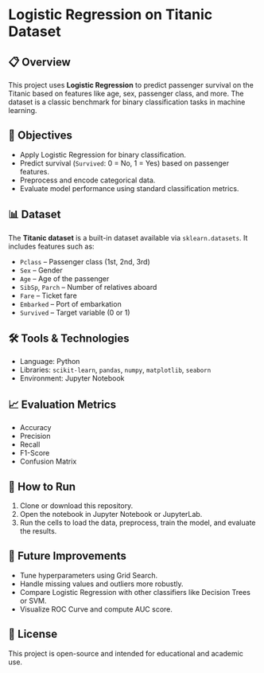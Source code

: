 # Logistic Regression on Titanic Dataset

## 📋 Overview

This project uses **Logistic Regression** to predict passenger survival on the Titanic based on features like age, sex, passenger class, and more. The dataset is a classic benchmark for binary classification tasks in machine learning.

## 🎯 Objectives

- Apply Logistic Regression for binary classification.
- Predict survival (`Survived`: 0 = No, 1 = Yes) based on passenger features.
- Preprocess and encode categorical data.
- Evaluate model performance using standard classification metrics.

## 📊 Dataset

The **Titanic dataset** is a built-in dataset available via `sklearn.datasets`. It includes features such as:

- `Pclass` – Passenger class (1st, 2nd, 3rd)
- `Sex` – Gender
- `Age` – Age of the passenger
- `SibSp`, `Parch` – Number of relatives aboard
- `Fare` – Ticket fare
- `Embarked` – Port of embarkation
- `Survived` – Target variable (0 or 1)

## 🛠️ Tools & Technologies

- Language: Python  
- Libraries: `scikit-learn`, `pandas`, `numpy`, `matplotlib`, `seaborn`  
- Environment: Jupyter Notebook

## 📈 Evaluation Metrics

- Accuracy
- Precision
- Recall
- F1-Score
- Confusion Matrix

## 🚀 How to Run

1. Clone or download this repository.
2. Open the notebook in Jupyter Notebook or JupyterLab.
3. Run the cells to load the data, preprocess, train the model, and evaluate the results.

## 📌 Future Improvements

- Tune hyperparameters using Grid Search.
- Handle missing values and outliers more robustly.
- Compare Logistic Regression with other classifiers like Decision Trees or SVM.
- Visualize ROC Curve and compute AUC score.

## 📄 License

This project is open-source and intended for educational and academic use.
